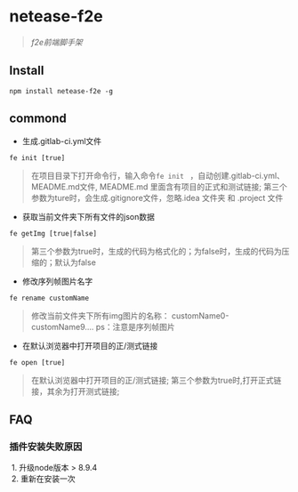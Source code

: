 # netease-f2e
> _f2e前端脚手架_

## Install

```
npm install netease-f2e -g
```


## commond

* 生成.gitlab-ci.yml文件
```
fe init [true]
```

> 在项目目录下打开命令行，输入命令`fe init ` ，自动创建.gitlab-ci.yml、MEADME.md文件, MEADME.md 里面含有项目的正式和测试链接;
> 第三个参数为ture时，会生成.gitignore文件，忽略.idea 文件夹 和 .project 文件


* 获取当前文件夹下所有文件的json数据
```
fe getImg [true|false]
```
> 第三个参数为true时，生成的代码为格式化的；为false时，生成的代码为压缩的；默认为false

* 修改序列帧图片名字
```
fe rename customName
```
> 修改当前文件夹下所有img图片的名称： customName0-customName9.... ps：注意是序列帧图片

* 在默认浏览器中打开项目的正/测式链接
```
fe open [true]
```
> 在默认浏览器中打开项目的正/测式链接; 第三个参数为true时,打开正式链接，其余为打开测式链接;

## FAQ
### 插件安装失败原因
  1. 升级node版本 > 8.9.4  
  2. 重新在安装一次
